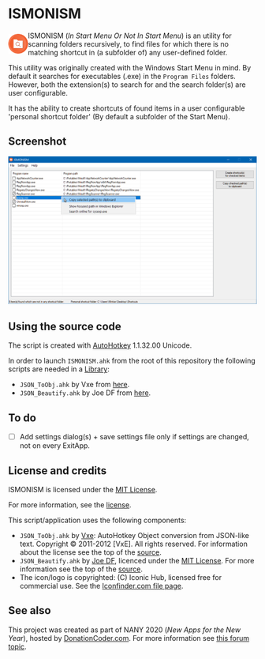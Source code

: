 # ISMONISM
<img align="left" src="https://raw.githubusercontent.com/Winkie1000/ISMONISM/master/Resources/Icon.png" alt="ISMONISM logo" height="40px" style="margin-top: 5px">

ISMONISM (*In Start Menu Or Not In Start Menu*) is an utility for scanning folders recursively, to find files for which there is no matching shortcut in (a subfolder of) any user-defined folder.

This utility was originally created with the Windows Start Menu in mind. By default it searches for executables (.exe) in the `Program Files` folders. However, both the extension(s) to search for and the search folder(s) are user configurable.

It has the ability to create shortcuts of found items in a user configurable 'personal shortcut folder' (By default a subfolder of the Start Menu).

## Screenshot
![ISMONISM screenshot](https://raw.githubusercontent.com/Winkie1000/ISMONISM/master/Resources/Screenshot-01.png)

## Using the source code

The script is created with [AutoHotkey](https://www.autohotkey.com/download/) 1.1.32.00 Unicode.

In order to launch  `ISMONISM.ahk` from the root of this repository the following scripts are needed in a [Library](https://www.autohotkey.com/docs/Functions.htm#lib):
- `JSON_ToObj.ahk` by Vxe from [here](https://github.com/Jim-VxE/AHK-Lib-JSON_ToObj).
- `JSON_Beautify.ahk` by Joe DF from [here](https://github.com/joedf/JSON_BnU).

## To do
- [ ] Add settings dialog(s) + save settings file only if settings are changed, not on every ExitApp.

## License and  credits

ISMONISM is licensed under the [MIT License](https://opensource.org/licenses/MIT).

For more information, see the [license](LICENSE).

This script/application uses the following components:

- `JSON_ToObj.ahk` by [Vxe](https://github.com/Jim-VxE): AutoHotkey Object conversion from JSON-like text. Copyright © 2011-2012 [VxE]. All rights reserved. For information about the license see the top of the [source](ISMOMISM.ahk).
- `JSON_Beautify.ahk` by [Joe DF](https://joedf.ahkscript.org/about.html), licenced under the [MIT License](https://opensource.org/licenses/MIT). For more information see the top of the [source](ISMOMISM.ahk).
- The icon/logo is copyrighted: (C) Iconic Hub, licensed free for commercial use. See the
[Iconfinder.com file page](https://www.iconfinder.com/icons/1886938/files_folder_search_storage_icon).

## See also

This project was created as part of NANY 2020 (*New Apps for the New Year*), hosted by [DonationCoder.com](https://www.donationcoder.com/). For more information see [this forum topic](https://www.donationcoder.com/forum/index.php?topic=49299).